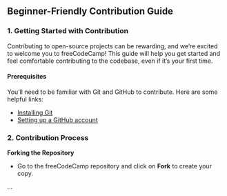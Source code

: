 ## Beginner-Friendly Contribution Guide

### 1. Getting Started with Contribution

Contributing to open-source projects can be rewarding, and we’re excited to welcome you to freeCodeCamp! This guide will help you get started and feel comfortable contributing to the codebase, even if it’s your first time.

#### Prerequisites
You’ll need to be familiar with Git and GitHub to contribute. Here are some helpful links:
- [Installing Git](https://git-scm.com/book/en/v2/Getting-Started-Installing-Git)
- [Setting up a GitHub account](https://github.com/)

### 2. Contribution Process

**Forking the Repository**
- Go to the freeCodeCamp repository and click on **Fork** to create your copy.

...

